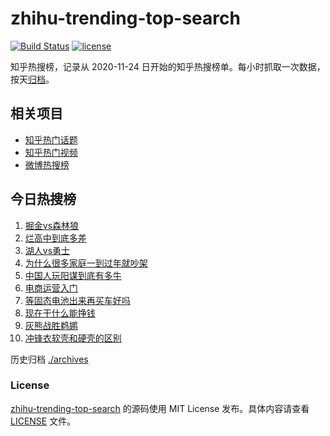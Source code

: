 # zhihu-trending-top-search

[![Build Status](https://github.com/justjavac/zhihu-trending-top-search/workflows/ci/badge.svg?branch=main)](https://github.com/justjavac/zhihu-trending-top-search/actions)
[![license](https://img.shields.io/github/license/justjavac/zhihu-trending-top-search)](https://github.com/justjavac/zhihu-trending-top-search/blob/main/LICENSE)

知乎热搜榜，记录从 2020-11-24
日开始的知乎热搜榜单。每小时抓取一次数据，按天[归档](./archives)。

## 相关项目

- [知乎热门话题](https://github.com/justjavac/zhihu-trending-hot-questions)
- [知乎热门视频](https://github.com/justjavac/zhihu-trending-hot-video)
- [微博热搜榜](https://github.com/justjavac/weibo-trending-hot-search)

## 今日热搜榜

<!-- BEGIN -->
<!-- 最后更新时间 Mon Jan 27 2025 13:14:46 GMT+0800 (China Standard Time) -->

1. [掘金vs森林狼](https://www.zhihu.com/search?q=掘金vs森林狼)
1. [烂高中到底多差](https://www.zhihu.com/search?q=烂高中到底多差)
1. [湖人vs勇士](https://www.zhihu.com/search?q=湖人vs勇士)
1. [为什么很多家庭一到过年就吵架](https://www.zhihu.com/search?q=为什么很多家庭一到过年就吵架)
1. [中国人玩阳谋到底有多牛](https://www.zhihu.com/search?q=中国人玩阳谋到底有多牛)
1. [电商运营入门](https://www.zhihu.com/search?q=电商运营入门)
1. [等固态电池出来再买车好吗](https://www.zhihu.com/search?q=等固态电池出来再买车好吗)
1. [现在干什么能挣钱](https://www.zhihu.com/search?q=现在干什么能挣钱)
1. [灰熊战胜鹈鹕](https://www.zhihu.com/search?q=灰熊战胜鹈鹕)
1. [冲锋衣软壳和硬壳的区别](https://www.zhihu.com/search?q=冲锋衣软壳和硬壳的区别)

<!-- END -->

历史归档 [./archives](./archives)

### License

[zhihu-trending-top-search](https://github.com/justjavac/zhihu-trending-top-search)
的源码使用 MIT License 发布。具体内容请查看 [LICENSE](./LICENSE) 文件。
